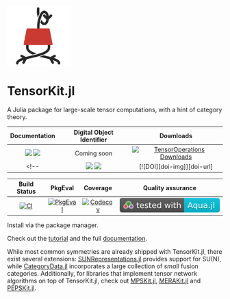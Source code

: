 <picture>
    <source media="(prefers-color-scheme: dark)" srcset="https://github.com/Jutho/TensorKit.jl/blob/master/docs/src/assets/logo-dark.svg">
    <img alt="TensorKit.jl logo" src="https://github.com/Jutho/TensorKit.jl/blob/master/docs/src/assets/logo.svg" width="150">
</picture>

# TensorKit.jl

A Julia package for large-scale tensor computations, with a hint of category theory.

| **Documentation** | **Digital Object Identifier** | **Downloads** |
|:-----------------:|:-----------------------------:|:-------------:|
| [![][docs-stable-img]][docs-stable-url] [![][docs-dev-img]][docs-dev-url] | Coming soon | [![TensorOperations Downloads][downloads-img]][downloads-url] |
<!-- | [![][docs-stable-img]][docs-stable-url] [![][docs-dev-img]][docs-dev-url] | [![DOI][doi-img]][doi-url] | [![TensorOperations Downloads][downloads-img]][downloads-url] | -->

| **Build Status** | **PkgEval** | **Coverage** | **Quality assurance** |
|:----------------:|:------------:|:------------:|:---------------------:|
| [![CI][ci-img]][ci-url] | [![PkgEval][pkgeval-img]][pkgeval-url] | [![Codecov][codecov-img]][codecov-url] | [![Aqua QA][aqua-img]][aqua-url] |


[docs-stable-img]: https://img.shields.io/badge/docs-stable-blue.svg
[docs-stable-url]: https://jutho.github.io/TensorKit.jl/stable

[docs-dev-img]: https://img.shields.io/badge/docs-dev-blue.svg
[docs-dev-url]: https://jutho.github.io/TensorKit.jl/latest

<!-- [doi-img]: https://zenodo.org/badge/DOI/
[doi-url]: https://doi.org/ -->

[downloads-img]:
  https://shields.io/endpoint?url=https://pkgs.genieframework.com/api/v1/badge/TensorKit
[downloads-url]: https://pkgs.genieframework.com?packages=TensorKit

[ci-img]: https://github.com/Jutho/TensorKit.jl/workflows/CI/badge.svg
[ci-url]:
  https://github.com/Jutho/TensorKit.jl/actions?query=workflow%3ACI

[pkgeval-img]: https://JuliaCI.github.io/NanosoldierReports/pkgeval_badges/T/TensorKit.svg
[pkgeval-url]: https://JuliaCI.github.io/NanosoldierReports/pkgeval_badges/T/TensorKit.html

[codecov-img]:
  https://codecov.io/gh/Jutho/TensorKit.jl/branch/master/graph/badge.svg
[codecov-url]: https://codecov.io/gh/Jutho/TensorKit.jl

[aqua-img]: https://raw.githubusercontent.com/JuliaTesting/Aqua.jl/master/badge.svg
[aqua-url]: https://github.com/JuliaTesting/Aqua.jl

Install via the package manager.

Check out the [tutorial](https://jutho.github.io/TensorKit.jl/stable/man/tutorial/) and the full [documentation](https://jutho.github.io/TensorKit.jl/stable).


While most common symmetries are already shipped with TensorKit.jl, there exist several extensions: [SUNRepresentations.jl](https://github.com/maartenvd/SUNRepresentations.jl) provides support for SU(N), while [CategoryData.jl](https://github.com/lkdvos/CategoryData.jl) incorporates a large collection of *small* fusion categories.
Additionally, for libraries that implement tensor network algorithms on top of TensorKit.jl, check out [MPSKit.jl](https://github.com/maartenvd/MPSKit.jl), [MERAKit.jl](https://github.com/mhauru/MERAKit.jl) and [PEPSKit.jl](https://github.com/quantumghent/PEPSKit.jl).
